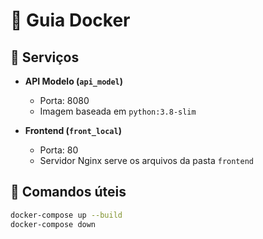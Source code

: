 # 🐳 Guia Docker

## 🔧 Serviços

- **API Modelo (`api_model`)**  
  - Porta: 8080  
  - Imagem baseada em `python:3.8-slim`

- **Frontend (`front_local`)**  
  - Porta: 80  
  - Servidor Nginx serve os arquivos da pasta `frontend`

## 🔗 Comandos úteis

```bash
docker-compose up --build
docker-compose down
```
